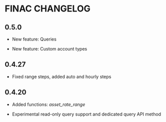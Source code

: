 # FINAC CHANGELOG

## 0.5.0

* New feature: Queries

* New feature: Custom account types

## 0.4.27

* Fixed range steps, added auto and hourly steps

## 0.4.20

* Added functions: *asset_rate_range*

* Experimental read-only query support and dedicated query API method

